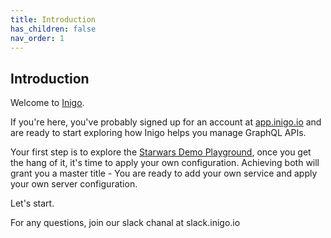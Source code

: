 ```yaml
---
title: Introduction
has_children: false
nav_order: 1
---
```


## Introduction

Welcome to [Inigo](https://inigo.io).

If you're here, you've probably signed up for an account at [app.inigo.io](https://app.inigo.io) and are ready to start exploring how Inigo helps you manage GraphQL APIs.

Your first step is to explore the [Starwars Demo Playground](/tutorials_starwars_playground.html), once you get the hang of it, it's time to apply your own configuration. Achieving both will grant you a master title - You are ready to add your own service and apply your own server configuration.

Let's start.

For any questions, join our slack chanal at slack.inigo.io
